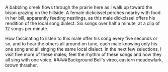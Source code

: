 A babbling creek flows through the prairie here as I walk up toward the bison grazing on the hillside. A female dickcissel perches nearby with food in her bill, apparently feeding nestlings, as this male dickcissel offers his rendition of the local song dialect. Six songs over half a minute, at a clip of 12 songs per minute. 

How fascinating to listen to this male offer his song every five seconds or so, and to hear the others all around on tune, each male knowing only his one song and all singing the same local dialect. In the next few selections, I visit five more of these males; feel the rhythm of these songs and how they all sing with one voice. 
#####Background
Bell's vireo, eastern meadowlark, brown thrasher.
